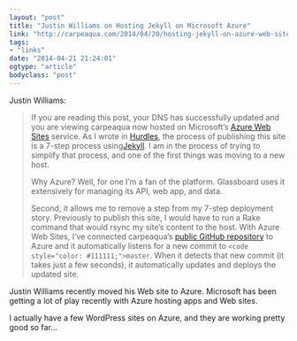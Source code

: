```yaml
---
layout: "post"
title: "Justin Williams on Hosting Jekyll on Microsoft Azure"
link: "http://carpeaqua.com/2014/04/20/hosting-jekyll-on-azure-web-sites/"
tags: 
- "links"
date: "2014-04-21 21:24:01"
ogtype: "article"
bodyclass: "post"
---
```


Justin Williams:

> If you are reading this post, your DNS has successfully updated and you are viewing carpeaqua now hosted on Microsoft’s [Azure Web Sites](http://azure.microsoft.com/en-us/services/web-sites/) service. As I wrote in [Hurdles](http://carpeaqua.com/2014/02/24/hurdles/), the process of publishing this site is a 7-step process using[Jekyll](http://jekyllrb.com/). I am in the process of trying to simplify that process, and one of the first things was moving to a new host.
> 
> Why Azure? Well, for one I’m a fan of the platform. Glassboard uses it extensively for managing its API, web app, and data.
> 
> Second, it allows me to remove a step from my 7-step deployment story. Previously to publish this site, I would have to run a Rake command that would rsync my site’s content to the host. With Azure Web Sites, I’ve connected carpeaqua’s [public GitHub repository](https://github.com/justin/carpeaqua.com/) to Azure and it automatically listens for a new commit to `<code style="color: #111111;">master`. When it detects that new commit (it takes just a few seconds), it automatically updates and deploys the updated site.

Justin Williams recently moved his Web site to Azure. Microsoft has been getting a lot of play recently with Azure hosting apps and Web sites.

I actually have a few WordPress sites on Azure, and they are working pretty good so far…